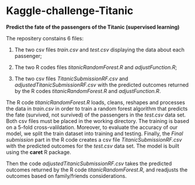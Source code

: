 # Kaggle-challenge-Titanic
**Predict the fate of the passengers of the Titanic (supervised learning)**

The repositery constains 6 files:

1. The two csv files *train.csv* and *test.csv* displaying the data about each passenger;

2. The two R codes files *titanicRandomForest.R* and *adjustFunction.R*;

3. The two csv files *TitanicSubmissionRF.csv* and *adjustedTitanicSubmissionRF.csv* with the predicted outcomes returned by the R codes *titanicRandomForest.R* and *adjustFunction.R*.

The R code *titanicRandomForest.R* loads, cleans, reshapes and processes the data in *train.csv* in order to train a random forest algorithm that predicts the fate (survived, not survived) of the passengers in the *test.csv* data set. Both csv files must be placed in the working directory. The training is based on a 5-fold cross-valildation. Moreover, to evaluate the accuracy of our model, we split the train dataset into training and testing. Finally, the *Final submission* part in the R code creates a csv file *TitanicSubmissionRF.csv* with the predicted outcomes for the *test.csv* data set. The model is built using the **caret** R package.

Then the code *adjustedTitanicSubmissionRF.csv* takes the predicted outcomes returned by the R code *titanicRandomForest.R*, and readjusts the outcomes based on family/friends considerations.


